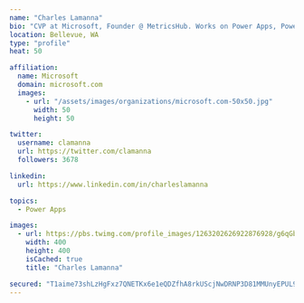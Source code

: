 ```yaml
---
name: "Charles Lamanna"
bio: "CVP at Microsoft, Founder @ MetricsHub. Works on Power Apps, Power Automate, Power Virtual Agent, Common Data Service and Dynamics 365."
location: Bellevue, WA
type: "profile"
heat: 50

affiliation:
  name: Microsoft
  domain: microsoft.com
  images:
    - url: "/assets/images/organizations/microsoft.com-50x50.jpg"
      width: 50
      height: 50

twitter:
  username: clamanna
  url: https://twitter.com/clamanna
  followers: 3678

linkedin:
  url: https://www.linkedin.com/in/charleslamanna

topics:
  - Power Apps

images:
  - url: https://pbs.twimg.com/profile_images/1263202626922876928/g6qGbHZ-_400x400.jpg
    width: 400
    height: 400
    isCached: true
    title: "Charles Lamanna"

secured: "T1aime73shLzHgFxz7QNETKx6e1eQDZfhA8rkUScjNwDRNP3D81MMUnyEPUL9G0e31Cr0TUIIVtbLOXwEHwaY2SeTq+q7msZy+T5gWMTYECnr6wrClNojFgVJAkYrmRZTv+cVc1PN45SrthrQfVxnG5HpZog9jrBsMWf0CG+wYjXQLWsHoayYcimgt1m20WEWUk2Bq2RzsfXsDpLV9UduA8h2E/zcrUgB48jFuDX/Ak5m2G1aSiQ55avwLLH0gugoiVBx59OL+CT50bPAGXWfrrB/6YTWyyVLyT5Mt5r9YPwJ5AT6akhc52Cesy2lNUkWqZbsSYw09p+L6dKbCA+rkvq4LdB1b0VgzcJZVtI+/IayUcNBTZYmaqU+L+oM54H8BXP/ch0EFH8WW8jb5dAuzZgqRZ6WM9ub2Wi10i2zAE=;+BK4iMiYzzxiaHO0wCXsBg=="
---
```


